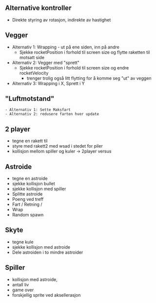 Alternative kontroller
-----------------------
  - Direkte styring av rotasjon, indirekte av hastighet

Vegger
------
  - Alternativ 1: Wrapping - ut på ene siden, inn på andre
    - Sjekke rocketPosition i forhold til screen size og flytte raketten til motsatt side
  - Alternativ 2: Vegger med "sprett"
    - Sjekke rocketPosition i forhold til screen size og endre rocketVelocity 
      - trenger trolig også litt flytting for å komme seg "ut" av veggen
  - Alternativ 3: Wrapping i X, Sprett i Y

"Luftmotstand"
--------------
    - Alternativ 1: Sette Maksfart
    - Alternativ 2: redusere farten hver update

2 player
-----------
  - tegne en rakett til 
  - styre med rakett2 med wsad i stedet for piler
  - kollisjon mellom spiller og kuler -> 2player versus

Astroide
--------
  - tegne en astroide 
  - sjekke kollisjon bullet
  - sjekke kollisjon med spiller
  - Splitte astroide
  - Poeng ved treff
  - Fart / Retning / 
  - Wrap 
  - Random spawn

Skyte
------
  - tegne kule
  - sjekke kollisjon med astroide
  - Dele astroiden i to mindre astroider


Spiller
--------
  - kollisjon med astroide,
  - antall liv
  - game over 
  - forskjellig sprite ved aksellerasjon